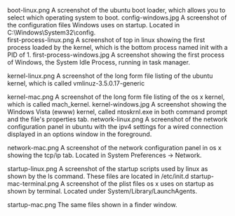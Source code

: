 boot-linux.png
    A screenshot of the ubuntu boot loader, which allows you to select which operating
    system to boot.
config-windows.jpg
    A screenshot of the configuration files Windows uses on startup. Located in 
    C:\Windows\System32\config.    
first-process-linux.png
    A screenshot of top in linux showing the first process loaded by the kernel, which is
    the bottom process named init with a PID of 1.
first-process-windows.jpg
    A screenshot showing the first process of Windows, the System Idle Process, running
    in task manager.
    
kernel-linux.png
    A screenshot of the long form file listing of the ubuntu kernel, which is called 
    vmlinuz-3.5.0.17-generic
    
kernel-mac.png
    A screenshot of the long form file listing of the os x kernel, which is called 
    mach_kernel.
kernel-windows.jpg
    A screenshot showing the Windows Vista (ewww) kernel, called ntoskrnl.exe in both 
    command prompt and the file's properties tab.
network-linux.png
    A screenshot of the network configuration panel in ubuntu with the ipv4 settings for
    a wired connection displayed in an options window in the foreground.
    
network-mac.png
    A screenshot of the network configuration panel in os x showing the tcp/ip tab.
    Located in System Preferences -> Network.

startup-linux.png
    A screenshot of the startup scripts used by linux as shown by the ls command. These
    files are located in /etc/init.d
startup-mac-terminal.png
    A screenshot of the plist files os x uses on startup as shown by terminal. Located
    under System/Library/LaunchAgents.
    
startup-mac.png
    The same files shown in a finder window.